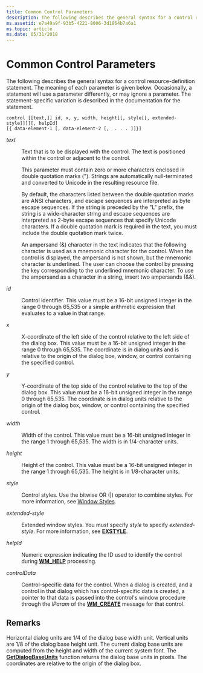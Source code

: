 ```yaml
---
title: Common Control Parameters
description: The following describes the general syntax for a control resource-definition statement.
ms.assetid: e7a49a9f-93b5-4221-8006-3d1864b7a6a1
ms.topic: article
ms.date: 05/31/2018
---
```


# Common Control Parameters

The following describes the general syntax for a control resource-definition statement. The meaning of each parameter is given below. Occasionally, a statement will use a parameter differently, or may ignore a parameter. The statement-specific variation is described in the documentation for the statement.

``` syntax
control [[text,]] id, x, y, width, height[[, style[[, extended-style]]]][, helpId]
[{ data-element-1 [, data-element-2 [,  . . . ]]}]
```

<dl> <dt>

<span id="text"></span><span id="TEXT"></span>*text*
</dt> <dd>

Text that is to be displayed with the control. The text is positioned within the control or adjacent to the control.

This parameter must contain zero or more characters enclosed in double quotation marks ("). Strings are automatically null-terminated and converted to Unicode in the resulting resource file.

By default, the characters listed between the double quotation marks are ANSI characters, and escape sequences are interpreted as byte escape sequences. If the string is preceded by the "L" prefix, the string is a wide-character string and escape sequences are interpreted as 2-byte escape sequences that specify Unicode characters. If a double quotation mark is required in the text, you must include the double quotation mark twice.

An ampersand (&) character in the text indicates that the following character is used as a mnemonic character for the control. When the control is displayed, the ampersand is not shown, but the mnemonic character is underlined. The user can choose the control by pressing the key corresponding to the underlined mnemonic character. To use the ampersand as a character in a string, insert two ampersands (&&).

</dd> <dt>

<span id="id"></span><span id="ID"></span>*id*
</dt> <dd>

Control identifier. This value must be a 16-bit unsigned integer in the range 0 through 65,535 or a simple arithmetic expression that evaluates to a value in that range.

</dd> <dt>

<span id="x"></span><span id="X"></span>*x*
</dt> <dd>

X-coordinate of the left side of the control relative to the left side of the dialog box. This value must be a 16-bit unsigned integer in the range 0 through 65,535. The coordinate is in dialog units and is relative to the origin of the dialog box, window, or control containing the specified control.

</dd> <dt>

<span id="y"></span><span id="Y"></span>*y*
</dt> <dd>

Y-coordinate of the top side of the control relative to the top of the dialog box. This value must be a 16-bit unsigned integer in the range 0 through 65,535. The coordinate is in dialog units relative to the origin of the dialog box, window, or control containing the specified control.

</dd> <dt>

<span id="width"></span><span id="WIDTH"></span>*width*
</dt> <dd>

Width of the control. This value must be a 16-bit unsigned integer in the range 1 through 65,535. The width is in 1/4-character units.

</dd> <dt>

<span id="height"></span><span id="HEIGHT"></span>*height*
</dt> <dd>

Height of the control. This value must be a 16-bit unsigned integer in the range 1 through 65,535. The height is in 1/8-character units.

</dd> <dt>

<span id="style"></span><span id="STYLE"></span>*style*
</dt> <dd>

Control styles. Use the bitwise OR (\|) operator to combine styles. For more information, see [Window Styles](https://msdn.microsoft.com/library/ms632600(v=VS.85).aspx).

</dd> <dt>

<span id="extended-style"></span><span id="EXTENDED-STYLE"></span>*extended-style*
</dt> <dd>

Extended window styles. You must specify *style* to specify *extended-style*. For more information, see [**EXSTYLE**](exstyle-statement.md).

</dd> <dt>

<span id="helpId"></span><span id="helpid"></span><span id="HELPID"></span>*helpId*
</dt> <dd>

Numeric expression indicating the ID used to identify the control during [**WM\_HELP**](https://msdn.microsoft.com/library/Bb774305(v=VS.85).aspx) processing.

</dd> <dt>

<span id="controlData"></span><span id="controldata"></span><span id="CONTROLDATA"></span>*controlData*
</dt> <dd>

Control-specific data for the control. When a dialog is created, and a control in that dialog which has control-specific data is created, a pointer to that data is passed into the control's window procedure through the *lParam* of the [**WM\_CREATE**](https://msdn.microsoft.com/library/ms632619(v=VS.85).aspx) message for that control.

</dd> </dl>

## Remarks

Horizontal dialog units are 1/4 of the dialog base width unit. Vertical units are 1/8 of the dialog base height unit. The current dialog base units are computed from the height and width of the current system font. The [**GetDialogBaseUnits**](https://msdn.microsoft.com/library/ms645475(v=VS.85).aspx) function returns the dialog base units in pixels. The coordinates are relative to the origin of the dialog box.

 

 




